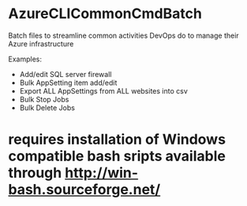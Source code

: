 # AzureCLICommonCmdBatch
Batch files to streamline common activities DevOps do to manage their Azure infrastructure

Examples:
* Add/edit SQL server firewall
* Bulk AppSetting item add/edit
* Export ALL AppSettings from ALL websites into csv
* Bulk Stop Jobs 
* Bulk Delete Jobs

# requires installation of Windows compatible bash sripts available through http://win-bash.sourceforge.net/
